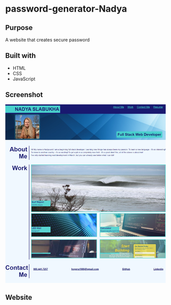 # password-generator-Nadya

## Purpose
A website that creates secure password

## Built with
* HTML
* CSS
* JavaScript

## Screenshot
![Image alt](https://github.com/NadyaSlb/Portfolio/blob/main/assets/images/Screenshot%202022-04-15%2011.12.43.png)

## Website

